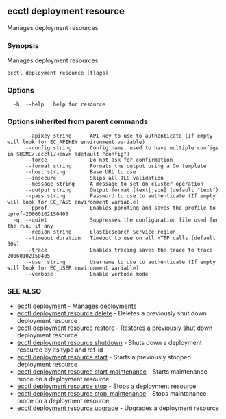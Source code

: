## ecctl deployment resource

Manages deployment resources

### Synopsis

Manages deployment resources

```
ecctl deployment resource [flags]
```

### Options

```
  -h, --help   help for resource
```

### Options inherited from parent commands

```
      --apikey string      API key to use to authenticate (If empty will look for EC_APIKEY environment variable)
      --config string      Config name, used to have multiple configs in $HOME/.ecctl/<env> (default "config")
      --force              Do not ask for confirmation
      --format string      Formats the output using a Go template
      --host string        Base URL to use
      --insecure           Skips all TLS validation
      --message string     A message to set on cluster operation
      --output string      Output format [text|json] (default "text")
      --pass string        Password to use to authenticate (If empty will look for EC_PASS environment variable)
      --pprof              Enables pprofing and saves the profile to pprof-20060102150405
  -q, --quiet              Suppresses the configuration file used for the run, if any
      --region string      Elasticsearch Service region
      --timeout duration   Timeout to use on all HTTP calls (default 30s)
      --trace              Enables tracing saves the trace to trace-20060102150405
      --user string        Username to use to authenticate (If empty will look for EC_USER environment variable)
      --verbose            Enable verbose mode
```

### SEE ALSO

* [ecctl deployment](ecctl_deployment.md)	 - Manages deployments
* [ecctl deployment resource delete](ecctl_deployment_resource_delete.md)	 - Deletes a previously shut down deployment resource
* [ecctl deployment resource restore](ecctl_deployment_resource_restore.md)	 - Restores a previously shut down deployment resource
* [ecctl deployment resource shutdown](ecctl_deployment_resource_shutdown.md)	 - Shuts down a deployment resource by its type and ref-id
* [ecctl deployment resource start](ecctl_deployment_resource_start.md)	 - Starts a previously stopped deployment resource
* [ecctl deployment resource start-maintenance](ecctl_deployment_resource_start-maintenance.md)	 - Starts maintenance mode on a deployment resource
* [ecctl deployment resource stop](ecctl_deployment_resource_stop.md)	 - Stops a deployment resource
* [ecctl deployment resource stop-maintenance](ecctl_deployment_resource_stop-maintenance.md)	 - Stops maintenance mode on a deployment resource
* [ecctl deployment resource upgrade](ecctl_deployment_resource_upgrade.md)	 - Upgrades a deployment resource


